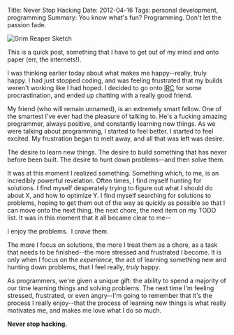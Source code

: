 Title: Never Stop Hacking
Date: 2012-04-16
Tags: personal development, programming
Summary:
    You know what's fun?  Programming.  Don't let the passion fade.


![Grim Reaper Sketch][]


This is a quick post, something that I have to get out of my mind and onto
paper (err, the internets!).

I was thinking earlier today about what makes me happy--really, truly happy.  I
had just stopped coding, and was feeling frustrated that my builds weren't
working like I had hoped.  I decided to go onto [IRC][] for some
procrastination, and ended up chatting with a really good friend.

My friend (who will remain unnamed), is an extremely smart fellow.  One of the
smartest I've ever had the pleasure of talking to.  He's a fucking amazing
programmer, always positive, and constantly learning new things.  As we were
talking about programming, I started to feel better.  I started to feel
excited.  My frustration began to melt away, and all that was left was desire.

The desire to learn new things.  The desire to build something that has never
before been built.  The desire to hunt down problems--and then solve them.

It was at this moment I realized something.  Something which, to me, is an
incredibly powerful revelation.  Often times, I find myself hunting for
solutions.  I find myself desperately trying to figure out what I should do
about X, and how to optimize Y.  I find myself searching for solutions to
problems, hoping to get them out of the way as quickly as possible so that I
can move onto the next thing, the next chore, the next item on my TODO list.
It was in this moment that it all became clear to me--

I enjoy the problems.  I *crave* them.

The more I focus on solutions, the more I treat them as a chore, as a task that
needs to be finished--the more stressed and frustrated I become.  It is only
when I focus on the *experience*, the act of learning something new and hunting
down problems, that I feel really, *truly* happy.

As programmers, we're given a unique gift: the ability to spend a majority of
our time learning things and solving problems.  The next time I'm feeling
stressed, frustrated, or even angry--I'm going to remember that it's the
process I really enjoy--that the process of learning new things is what really
motivates me, and makes me love what I do so much.

**Never stop hacking.**


  [Grim Reaper Sketch]: {filename}/images/2012/grim-reaper-sketch.png "Grim Reaper Sketch"
  [IRC]: irc://irc.oftc.net/#heapify "#heapify"
